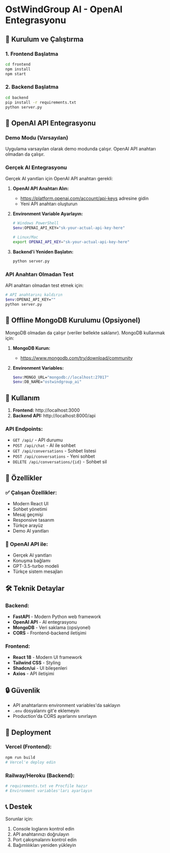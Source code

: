 # OstWindGroup AI - OpenAI Entegrasyonu

## 🚀 Kurulum ve Çalıştırma

### 1. Frontend Başlatma
```bash
cd frontend
npm install
npm start
```

### 2. Backend Başlatma
```bash
cd backend
pip install -r requirements.txt
python server.py
```

## 🤖 OpenAI API Entegrasyonu

### Demo Modu (Varsayılan)
Uygulama varsayılan olarak demo modunda çalışır. OpenAI API anahtarı olmadan da çalışır.

### Gerçek AI Entegrasyonu
Gerçek AI yanıtları için OpenAI API anahtarı gerekli:

1. **OpenAI API Anahtarı Alın:**
   - https://platform.openai.com/account/api-keys adresine gidin
   - Yeni API anahtarı oluşturun

2. **Environment Variable Ayarlayın:**
   ```bash
   # Windows PowerShell
   $env:OPENAI_API_KEY="sk-your-actual-api-key-here"
   
   # Linux/Mac
   export OPENAI_API_KEY="sk-your-actual-api-key-here"
   ```

3. **Backend'i Yeniden Başlatın:**
   ```bash
   python server.py
   ```

### API Anahtarı Olmadan Test
API anahtarı olmadan test etmek için:
```bash
# API anahtarını kaldırın
$env:OPENAI_API_KEY=""
python server.py
```

## 🔧 Offline MongoDB Kurulumu (Opsiyonel)

MongoDB olmadan da çalışır (veriler bellekte saklanır). MongoDB kullanmak için:

1. **MongoDB Kurun:**
   - https://www.mongodb.com/try/download/community

2. **Environment Variables:**
   ```bash
   $env:MONGO_URL="mongodb://localhost:27017"
   $env:DB_NAME="ostwindgroup_ai"
   ```

## 📱 Kullanım

1. **Frontend:** http://localhost:3000
2. **Backend API:** http://localhost:8000/api

### API Endpoints:
- `GET /api/` - API durumu
- `POST /api/chat` - AI ile sohbet
- `GET /api/conversations` - Sohbet listesi
- `POST /api/conversations` - Yeni sohbet
- `DELETE /api/conversations/{id}` - Sohbet sil

## 🎯 Özellikler

### ✅ Çalışan Özellikler:
- Modern React UI
- Sohbet yönetimi
- Mesaj geçmişi
- Responsive tasarım
- Türkçe arayüz
- Demo AI yanıtları

### 🔄 OpenAI API ile:
- Gerçek AI yanıtları
- Konuşma bağlamı
- GPT-3.5-turbo modeli
- Türkçe sistem mesajları

## 🛠️ Teknik Detaylar

### Backend:
- **FastAPI** - Modern Python web framework
- **OpenAI API** - AI entegrasyonu
- **MongoDB** - Veri saklama (opsiyonel)
- **CORS** - Frontend-backend iletişimi

### Frontend:
- **React 18** - Modern UI framework
- **Tailwind CSS** - Styling
- **Shadcn/ui** - UI bileşenleri
- **Axios** - API iletişimi

## 🔒 Güvenlik

- API anahtarlarını environment variables'da saklayın
- `.env` dosyalarını git'e eklemeyin
- Production'da CORS ayarlarını sınırlayın

## 🚀 Deployment

### Vercel (Frontend):
```bash
npm run build
# Vercel'e deploy edin
```

### Railway/Heroku (Backend):
```bash
# requirements.txt ve Procfile hazır
# Environment variables'ları ayarlayın
```

## 📞 Destek

Sorunlar için:
1. Console loglarını kontrol edin
2. API anahtarınızı doğrulayın
3. Port çakışmalarını kontrol edin
4. Bağımlılıkları yeniden yükleyin
